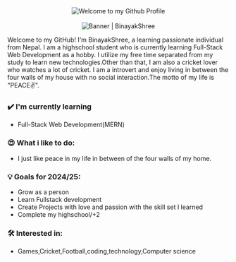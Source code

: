 <div align="center">
  <img src="https://github.com/BrunnerLivio/brunnerlivio/blob/master/images/welcome.png?raw=true" style="max-width: 100%;" alt="Welcome to my Github Profile" />
  <br />
  <br />
</div>

<div align="center"><img alt="Banner | BinayakShree" src="https://i.imgur.com/8pvq7oV.gif" /></div>

Welcome to my GitHub! I'm BinayakShree, a learning passionate individual from Nepal. I am a highschool student who is currently learning Full-Stack Web Development as a hobby. I utilize my free time separated from my study to learn new technologies.Other than that, I am also a cricket lover who watches a lot of cricket. I am a introvert and enjoy living in between the four walls of my house with no social interaction.The motto of my life is "PEACE✌".

### ✔️ I'm currently learning

- Full-Stack Web Development(MERN)

### 😍 What i like to do:

- I just like peace in my life in between of the four walls of my home.

### 💡 Goals for 2024/25:

- Grow as a person
- Learn Fullstack development
- Create Projects with love and passion with the skill set I learned
- Complete my highschool/+2

### 🛠 Interested in:

- Games,Cricket,Football,coding,technology,Computer science
